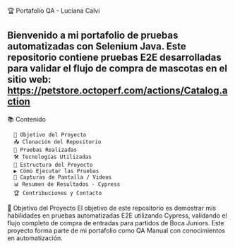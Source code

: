 🏆 Portafolio QA - Luciana Calvi

Bienvenido a mi portafolio de pruebas automatizadas con Selenium Java. Este repositorio contiene pruebas E2E desarrolladas para validar el flujo de compra de mascotas en el sitio web: https://petstore.octoperf.com/actions/Catalog.action 
-----------------------------------------------------------------------------------------------------------------------------------------------------------------------------------------------------------------------------------------------------
📚 Contenido

      🎯 Objetivo del Proyecto
      📥 Clonación del Repositorio
      🚀 Pruebas Realizadas
      🛠️ Tecnologías Utilizadas
      📂 Estructura del Proyecto
      ▶️ Cómo Ejecutar las Pruebas
      📸 Capturas de Pantalla / Videos
      📊 Resumen de Resultados - Cypress
      🏆 Contribuciones y Contacto

  🎯 Objetivo del Proyecto
El objetivo de este repositorio es demostrar mis habilidades en pruebas automatizadas E2E utilizando Cypress, validando el flujo completo de compra de entradas para partidos de Boca Juniors. Este proyecto forma parte de mi portafolio como QA Manual con conocimientos en automatización.
